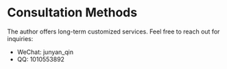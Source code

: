 # Consultation Methods

The author offers long-term customized services. Feel free to reach out for inquiries:

- WeChat: junyan_qin
- QQ: 1010553892